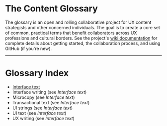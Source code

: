 # The Content Glossary

The glossary is an open and rolling collaborative project for UX content strategists and other concerned individuals. The goal is to create a core set of common, practical terms that benefit collaborators across UX professions and cultural borders. See the project's [wiki documentation](../wiki) for complete details about getting started, the collaboration process, and using GitHub (if you're new).

***

# Glossary Index

* [Interface text](interface-text.md)
* Interface writing (see _Interface text_)
* Microcopy (see _Interface text_)
* Transactional text (see _Interface text_)
* UI strings (see _Interface text_)
* UI text (see _Interface text_)
* UX writing (see _Interface text_)